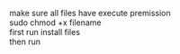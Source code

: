make sure all files have execute premission  
sudo chmod +x filename  
first run install files   
then run  